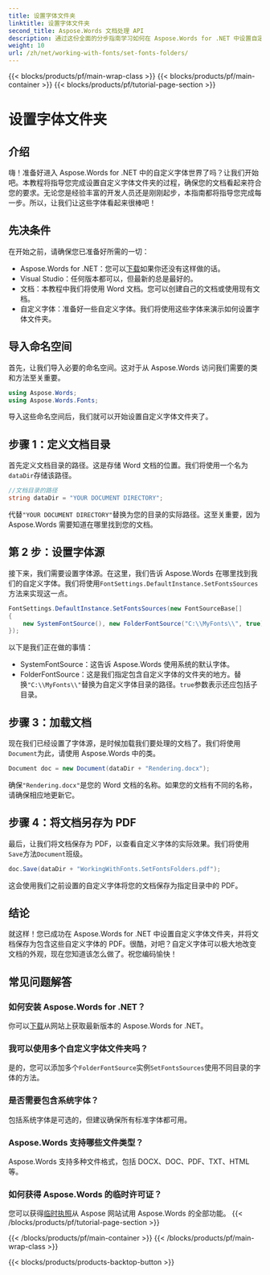 ```yaml
---
title: 设置字体文件夹
linktitle: 设置字体文件夹
second_title: Aspose.Words 文档处理 API
description: 通过这份全面的分步指南学习如何在 Aspose.Words for .NET 中设置自定义字体文件夹。非常适合希望增强文档字体的开发人员。
weight: 10
url: /zh/net/working-with-fonts/set-fonts-folders/
---
```


{{< blocks/products/pf/main-wrap-class >}}
{{< blocks/products/pf/main-container >}}
{{< blocks/products/pf/tutorial-page-section >}}

# 设置字体文件夹

## 介绍

嗨！准备好进入 Aspose.Words for .NET 中的自定义字体世界了吗？让我们开始吧。本教程将指导您完成设置自定义字体文件夹的过程，确保您的文档看起来符合您的要求。无论您是经验丰富的开发人员还是刚刚起步，本指南都将指导您完成每一步。所以，让我们让这些字体看起来很棒吧！

## 先决条件

在开始之前，请确保您已准备好所需的一切：

-  Aspose.Words for .NET：您可以[下载](https://releases.aspose.com/words/net/)如果你还没有这样做的话。
- Visual Studio：任何版本都可以，但最新的总是最好的。
- 文档：本教程中我们将使用 Word 文档。您可以创建自己的文档或使用现有文档。
- 自定义字体：准备好一些自定义字体。我们将使用这些字体来演示如何设置字体文件夹。

## 导入命名空间

首先，让我们导入必要的命名空间。这对于从 Aspose.Words 访问我们需要的类和方法至关重要。

```csharp
using Aspose.Words;
using Aspose.Words.Fonts;
```

导入这些命名空间后，我们就可以开始设置自定义字体文件夹了。

## 步骤 1：定义文档目录

首先定义文档目录的路径。这是存储 Word 文档的位置。我们将使用一个名为`dataDir`存储该路径。

```csharp
//文档目录的路径
string dataDir = "YOUR DOCUMENT DIRECTORY";
```

代替`"YOUR DOCUMENT DIRECTORY"`替换为您的目录的实际路径。这至关重要，因为 Aspose.Words 需要知道在哪里找到您的文档。

## 第 2 步：设置字体源

接下来，我们需要设置字体源。在这里，我们告诉 Aspose.Words 在哪里找到我们的自定义字体。我们将使用`FontSettings.DefaultInstance.SetFontsSources`方法来实现这一点。

```csharp
FontSettings.DefaultInstance.SetFontsSources(new FontSourceBase[]
{
	new SystemFontSource(), new FolderFontSource("C:\\MyFonts\\", true)
});
```

以下是我们正在做的事情：

- SystemFontSource：这告诉 Aspose.Words 使用系统的默认字体。
-  FolderFontSource：这是我们指定包含自定义字体的文件夹的地方。替换`"C:\\MyFonts\\"`替换为自定义字体目录的路径。`true`参数表示还应包括子目录。

## 步骤 3：加载文档

现在我们已经设置了字体源，是时候加载我们要处理的文档了。我们将使用`Document`为此，请使用 Aspose.Words 中的类。

```csharp
Document doc = new Document(dataDir + "Rendering.docx");
```

确保`"Rendering.docx"`是您的 Word 文档的名称。如果您的文档有不同的名称，请确保相应地更新它。

## 步骤 4：将文档另存为 PDF

最后，让我们将文档保存为 PDF，以查看自定义字体的实际效果。我们将使用`Save`方法`Document`班级。

```csharp
doc.Save(dataDir + "WorkingWithFonts.SetFontsFolders.pdf");
```

这会使用我们之前设置的自定义字体将您的文档保存为指定目录中的 PDF。

## 结论

就这样！您已成功在 Aspose.Words for .NET 中设置自定义字体文件夹，并将文档保存为包含这些自定义字体的 PDF。很酷，对吧？自定义字体可以极大地改变文档的外观，现在您知道该怎么做了。祝您编码愉快！

## 常见问题解答

### 如何安装 Aspose.Words for .NET？

你可以[下载](https://releases.aspose.com/words/net/)从网站上获取最新版本的 Aspose.Words for .NET。

### 我可以使用多个自定义字体文件夹吗？

是的，您可以添加多个`FolderFontSource`实例`SetFontsSources`使用不同目录的字体的方法。

### 是否需要包含系统字体？

包括系统字体是可选的，但建议确保所有标准字体都可用。

### Aspose.Words 支持哪些文件类型？

Aspose.Words 支持多种文件格式，包括 DOCX、DOC、PDF、TXT、HTML 等。

### 如何获得 Aspose.Words 的临时许可证？

您可以获得[临时执照](https://purchase.aspose.com/temporary-license/)从 Aspose 网站试用 Aspose.Words 的全部功能。
{{< /blocks/products/pf/tutorial-page-section >}}

{{< /blocks/products/pf/main-container >}}
{{< /blocks/products/pf/main-wrap-class >}}

{{< blocks/products/products-backtop-button >}}
